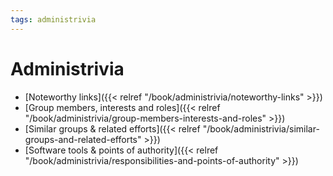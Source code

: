 ```yaml
---
tags: administrivia
---
```


# Administrivia

* [Noteworthy links]({{< relref "/book/administrivia/noteworthy-links" >}})
* [Group members, interests and roles]({{< relref "/book/administrivia/group-members-interests-and-roles" >}})
* [Similar groups & related efforts]({{< relref "/book/administrivia/similar-groups-and-related-efforts" >}})
* [Software tools & points of authority]({{< relref "/book/administrivia/responsibilities-and-points-of-authority" >}})
